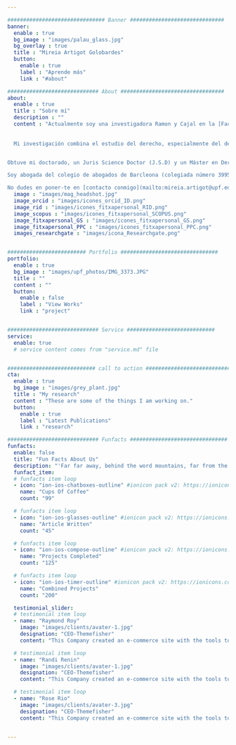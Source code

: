 ```yaml
---

############################### Banner ##############################
banner:
  enable : true
  bg_image : "images/palau_glass.jpg"
  bg_overlay : true
  title : "Mireia Artigot Golobardes"
  button:
    enable : true
    label : "Aprende más"
    link : "#about"

############################# About #################################
about:
  enable : true
  title : "Sobre mí"
  description : ""
  content : "Actualmente soy una investigadora Ramon y Cajal en la [Facultad de Derecho de la Universitat Pompeu Fabra](https://www.upf.edu/dret/es/) y profesora afiliada de la [Escuela Superior de Comercio Internacional](http://esci.upf.edu/es) de la Universitat Pompeu Fabra.
  
  
  Mi investigación combina el estudio del derecho, especialmente del derecho privado, desde una perspectiva económica. Me interesa especialmente el derecho de contratos, el derecho de daños – especialmente la responsabilidad civil por daños causados por productos defectuosos – y el derecho de sucesiones. También tengo interés en el Derecho Comunitario y en el proceso de integración económica y monetaria de la Unión Europea. Mi investigación se nutre de la micro y de la macroeconomía. 


Obtuve mi doctorado, un Juris Science Doctor (J.S.D) y un Máster en Derecho (LLM) por la [Cornell Law School](http://www.lawschool.cornell.edu/), y me licencié en Derecho y en Economía por la   [Universitat Pompeu Fabra](https://www.upf.edu/en/). Tengo experiencia internacional como profesora visitante de la [Brooklyn Law School](https://www.brooklaw.edu/), del [Institut für Wirtschaftsrecht](https://www.uni-kassel.de/fb07/en/institutes/iwr/home.html) de la [Kassel Universität](http://www.uni-kassel.de/uni/), del departamento de Economía y de la Facultad de Derecho de la [Montenegro University](http://www.ekonomija.ac.me/), del Departamento de Derecho de la [University of Trento](http://www.unitn.it/en) y del Center for South African studies de la [University of Western Cape](https://www.uwc.ac.za/Pages/default.aspx). Fui _law clerk_ del Juez Edwin H. Stern, Juez Presidente del [Tribunal de Apelación de Nueva Jersey](http://www.judiciary.state.nj.us/).

Soy abogada del colegio de abogados de Barcleona (colegiada número 39954) y abogado en el estado de Nueva York (colegiada 4775474) .

No dudes en poner-te en [contacto conmigo](mailto:mireia.artigot@upf.edu)!"
  image : "images/mag_headshot.jpg"
  image_orcid : "images/icones_orcid_ID.png" 
  image_rid : "images/icones_fitxapersonal_RID.png"
  image_scopus : "images/icones_fitxapersonal_SCOPUS.png"
  image_fitxapersonal_GS : "images/icones_fitxapersonal_GS.png"
  image_fitxapersonal_PPC : "images/icones_fitxapersonal_PPC.png"
  images_researchgate : "images/icona_Researchgate.png"


######################### Portfolio ###############################
portfolio:
  enable : true
  bg_image : "images/upf_photos/IMG_3373.JPG"
  title : ""
  content : ""
  button:
    enable : false
    label : "View Works"
    link : "project"


############################# Service ############################
service:
  enable: true
  # service content comes from "service.md" file


############################ call to action ###########################
cta:
  enable : true
  bg_image : "images/grey_plant.jpg"  
  title : "My research"
  content : "These are some of the things I am working on."
  button:
    enable : true
    label : "Latest Publications"
    link : "research"

############################# Funfacts ###############################
funfacts:
  enable: false
  title: "Fun Facts About Us"
  description: "'Far far away, behind the word mountains, far from the countries Vokalia and Consonantia, <br> there live the blind texts. Separated they live in Bookmarksgrove right at the coast of the Semantics'"
  funfact_item:
  # funfacts item loop
  - icon: "ion-ios-chatboxes-outline" #ionicon pack v2: https://ionicons.com/v2/
    name: "Cups Of Coffee"
    count: "99"

  # funfacts item loop
  - icon: "ion-ios-glasses-outline" #ionicon pack v2: https://ionicons.com/v2/
    name: "Article Written"
    count: "45"

  # funfacts item loop
  - icon: "ion-ios-compose-outline" #ionicon pack v2: https://ionicons.com/v2/
    name: "Projects Completed"
    count: "125"

  # funfacts item loop
  - icon: "ion-ios-timer-outline" #ionicon pack v2: https://ionicons.com/v2/
    name: "Combined Projects"
    count: "200"

  testimonial_slider:
  # testimonial item loop
  - name: "Raymond Roy"
    image: "images/clients/avater-1.jpg"
    designation: "CEO-Themefisher"
    content: "This Company created an e-commerce site with the tools to make our business a success, with innovative ideas we feel that our site has unique elements that make us stand out from the crowd."

  # testimonial item loop
  - name: "Randi Renin"
    image: "images/clients/avater-1.jpg"
    designation: "CEO-Themefisher"
    content: "This Company created an e-commerce site with the tools to make our business a success, with innovative ideas we feel that our site has unique elements that make us stand out from the crowd."

  # testimonial item loop
  - name: "Rose Rio"
    image: "images/clients/avater-3.jpg"
    designation: "CEO-Themefisher"
    content: "This Company created an e-commerce site with the tools to make our business a success, with innovative ideas we feel that our site has unique elements that make us stand out from the crowd."


---
```


